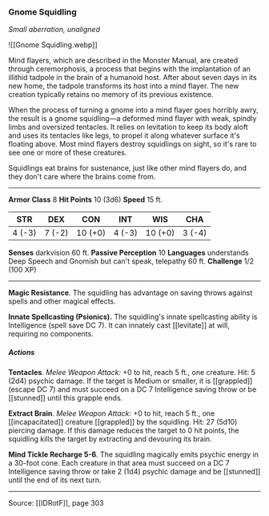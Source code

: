### Gnome Squidling
_Small aberration, unaligned_

![[Gnome Squidling.webp]]

Mind flayers, which are described in the Monster Manual, are created through ceremorphosis, a process that begins with the implantation of an illithid tadpole in the brain of a humanoid host. After about seven days in its new home, the tadpole transforms its host into a mind flayer. The new creation typically retains no memory of its previous existence.

When the process of turning a gnome into a mind flayer goes horribly awry, the result is a gnome squidling—a deformed mind flayer with weak, spindly limbs and oversized tentacles. It relies on levitation to keep its body aloft and uses its tentacles like legs, to propel it along whatever surface it's floating above. Most mind flayers destroy squidlings on sight, so it's rare to see one or more of these creatures.

Squidlings eat brains for sustenance, just like other mind flayers do, and they don't care where the brains come from.




---

**Armor Class** 8
**Hit Points** 10 (3d6)
**Speed** 15 ft.

| STR     | DEX     | CON     | INT     | WIS     | CHA     |
|---------|---------|---------|---------|---------|---------|
| 4 (-3) | 7 (-2) | 10 (+0) | 4 (-3) | 10 (+0) | 3 (-4) |

**Senses** darkvision 60 ft.
**Passive Perception** 10
**Languages** understands Deep Speech and Gnomish but can't speak, telepathy 60 ft.
**Challenge** 1/2 (100 XP)

---

**Magic Resistance**. The squidling has advantage on saving throws against spells and other magical effects.

**Innate Spellcasting (Psionics).** The squidling's innate spellcasting ability is Intelligence (spell save DC 7). It can innately cast [[levitate]] at will, requiring no components.

##### Actions
**Tentacles**. _Melee Weapon Attack:_ +0 to hit, reach 5 ft., one creature. Hit: 5 (2d4) psychic damage. If the target is Medium or smaller, it is [[grappled]] (escape DC 7) and must succeed on a DC 7 Intelligence saving throw or be [[stunned]] until this grapple ends.

**Extract Brain**. _Melee Weapon Attack:_ +0 to hit, reach 5 ft., one [[incapacitated]] creature [[grappled]] by the squidling. Hit: 27 (5d10) piercing damage. If this damage reduces the target to 0 hit points, the squidling kills the target by extracting and devouring its brain.

**Mind Tickle Recharge 5-6**. The squidling magically emits psychic energy in a 30-foot cone. Each creature in that area must succeed on a DC 7 Intelligence saving throw or take 2 (1d4) psychic damage and be [[stunned]] until the end of its next turn.


---

Source: [[IDRotF]], page 303